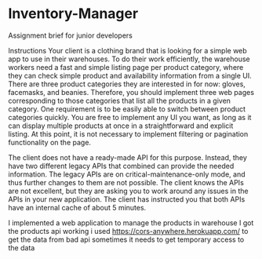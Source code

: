 # Inventory-Manager

Assignment brief for junior developers

Instructions
Your client is a clothing brand that is looking for a simple web app to use in their warehouses. 
To do their work efficiently, the warehouse workers need a fast and simple listing page per product category, 
where they can check simple product and availability information from a single UI. 
There are three product categories they are interested in for now: gloves, facemasks, and beanies.
Therefore, you should implement three web pages corresponding to those categories that list all the products in a given category. 
One requirement is to be easily able to switch between product categories quickly. 
You are free to implement any UI you want, as long as it can display multiple products at once in a straightforward and explicit listing. 
At this point, it is not necessary to implement filtering or pagination functionality on the page.

The client does not have a ready-made API for this purpose. 
Instead, they have two different legacy APIs that combined can provide the needed information. 
The legacy APIs are on critical-maintenance-only mode, and thus further changes to them are not possible. 
The client knows the APIs are not excellent, but they are asking you to work around any issues in the APIs in your new application. 
The client has instructed you that both APIs have an internal cache of about 5 minutes.


I implemented a web application to manage the products in warehouse 
I got the products api working i used https://cors-anywhere.herokuapp.com/ to get the data from bad api sometimes it needs to get temporary access to the data

